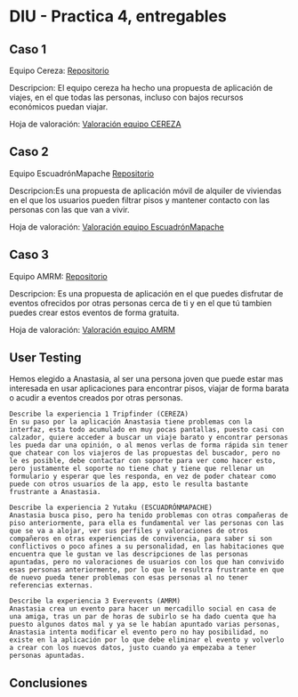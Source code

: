 # DIU - Practica 4, entregables

## Caso 1
Equipo Cereza: [Repositorio](https://github.com/DavidGmezHdez/DIU20)

Descripcion: El equipo cereza ha hecho una propuesta de aplicación de viajes, en el que todas las personas, incluso con bajos recursos económicos puedan viajar.

Hoja de valoración: [Valoración equipo CEREZA](https://github.com/Leamsy/DIU20/blob/master/P4/DIU1_CEREZA.xls)

## Caso 2
Equipo EscuadrónMapache [Repositorio](https://github.com/Galactic-O/DIU20)


Descripcion:Es una propuesta de aplicación móvil de alquiler de viviendas en el que los usuarios pueden filtrar pisos y mantener contacto con las personas con las que van a vivir.

Hoja de valoración: [Valoración equipo EscuadrónMapache](https://github.com/Leamsy/DIU20/blob/master/P4/DIU2_Escuadr%C3%B3nMapache.xls)


## Caso 3

Equipo AMRM: [Repositorio](https://github.com/suribel/DIU20)

Descripcion: Es una propuesta de aplicación en el que puedes disfrutar de eventos ofrecidos por otras personas cerca de ti y en el que tú tambien puedes crear estos eventos de forma gratuita.

Hoja de valoración:  [Valoración equipo AMRM](https://github.com/Leamsy/DIU20/blob/master/P4/DIU3_AMRM.xls)

## User Testing
Hemos elegido a Anastasia, al ser una persona joven que puede estar mas interesada en usar aplicaciones para encontrar pisos, viajar de forma barata  o acudir a eventos creados por otras personas.

	Describe la experiencia 1 Tripfinder (CEREZA)
	En su paso por la aplicación Anastasia tiene problemas con la interfaz, esta todo acumulado en muy pocas pantallas, puesto casi con calzador, quiere acceder a buscar un viaje barato y encontrar personas les pueda dar una opinión, o al menos verlas de forma rápida sin tener que chatear con los viajeros de las propuestas del buscador, pero no le es posible, debe contactar con soporte para ver como hacer esto, pero justamente el soporte no tiene chat y tiene que rellenar un formulario y esperar que les responda, en vez de poder chatear como puede con otros usuarios de la app, esto le resulta bastante frustrante a Anastasia.

	Describe la experiencia 2 Yutaku (ESCUADRÓNMAPACHE)
	Anastasia busca piso, pero ha tenido problemas con otras compañeras de piso anteriormente, para ella es fundamental ver las personas con las que se va a alojar, ver sus perfiles y valoraciones de otros compañeros en otras experiencias de convivencia, para saber si son conflictivos o poco afines a su personalidad, en las habitaciones que encuentra que le gustan ve las descripciones de las personas apuntadas, pero no valoraciones de usuarios con los que han convivido esas personas anteriormente, por lo que le resultra frustrante en que de nuevo pueda tener problemas con esas personas al no tener referencias externas.

	Describe la experiencia 3 Everevents (AMRM)
	Anastasia crea un evento para hacer un mercadillo social en casa de una amiga, tras un par de horas de subirlo se ha dado cuenta que ha puesto algunos datos mal y ya se le habían apuntado varias personas, Anastasia intenta modificar el evento pero no hay posibilidad, no existe en la aplicación por lo que debe eliminar el evento y volverlo a crear con los nuevos datos, justo cuando ya empezaba a tener personas apuntadas.
	


## Conclusiones
